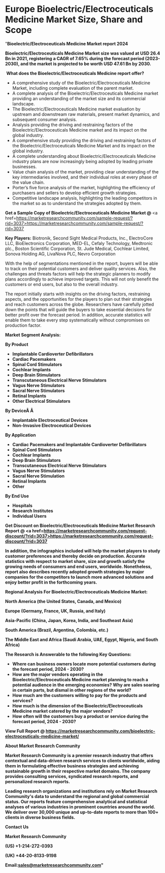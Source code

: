 # Europe Bioelectric/Electroceuticals Medicine Market Size, Share and Scope
"<strong>Bioelectric/Electroceuticals Medicine Market report 2024</strong>

<strong>Bioelectric/Electroceuticals Medicine Market size was valued at USD 26.4 Bn in 2021, registering a CAGR of 7.65% during the forecast period (2023-2030), and the market is projected to be worth USD 47.61 Bn by 2030.</strong>

 <strong><b>What does the Bioelectric/Electroceuticals Medicine report offer?</b></strong>
<ul>
  <li>A comprehensive study of the Bioelectric/Electroceuticals Medicine Market, including complete evaluation of the parent market.</li>
  <li>A complete analysis of the Bioelectric/Electroceuticals Medicine market providing an understanding of the market size and its commercial landscape.</li>
  <li>The Bioelectric/Electroceuticals Medicine market evaluation by upstream and downstream raw materials, present market dynamics, and subsequent consumer analysis.</li>
  <li>Analysis providing the driving and restraining factors of the Bioelectric/Electroceuticals Medicine market and its impact on the global industry.</li>
  <li>A comprehensive study providing the driving and restraining factors of the Bioelectric/Electroceuticals Medicine Market and its impact on the global industry.</li>
  <li>A complete understanding about Bioelectric/Electroceuticals Medicine industry plans are now increasingly being adopted by leading private businesses.</li>
  <li>Value chain analysis of the market, providing clear understanding of the key intermediaries involved, and their individual roles at every phase of the value chain.</li>
  <li>Porter’s five force analysis of the market, highlighting the efficiency of purchasers and sellers to develop efficient growth strategies.</li>
  <li>Competitive landscape analysis, highlighting the leading competitors in the market so as to understand the strategies adopted by them.</li>
</ul>

<strong>Get a Sample Copy of Bioelectric/Electroceuticals Medicine Market @ </strong><a href=https://marketresearchcommunity.com/sample-request/?rid=3037><u>https://marketresearchcommunity.com/sample-request/?rid=3037</u></a>

<strong>Key Players:</strong> 
Biotronik, Second Sight Medical Products, Inc., ElectroCore LLC, BioElectronics Corporation, MED-EL, Cefaly Technology, Medtronic plc., Boston Scientific Corporation, St. Jude Medical, Cochlear Limited, Sonova Holding AG, LivaNova PLC, Nevro Corporation

With the help of segmentations mentioned in the report, buyers will be able to track on their potential customers and deliver quality services. Also, the challenges and threats factors will help the strategic planners to modify plans accordingly to achieve improved targets. This will not only benefit the customers or end users, but also to the overall industry.

The report initially starts with insights on the driving factors, restraining aspects, and the opportunities for the players to plan out their strategies and reach customers across the globe. Researchers have carefully jotted down the points that will guide the buyers to take essential decisions for better profit over the forecast period. In addition, accurate statistics will enable them to take every step systematically without compromises on production factor.

<strong>Market Segment Analysis:</strong>


<strong><strong>By Product </strong></h4>
<ul>
 	<li>Implantable Cardioverter Defibrillators</li>
 	<li>Cardiac Pacemakers</li>
 	<li>Spinal Cord Stimulators</li>
 	<li>Cochlear Implants</li>
 	<li>Deep Brain Stimulators</li>
 	<li>Transcutaneous Electrical Nerve Stimulators</li>
 	<li>Vagus Nerve Stimulators</li>
 	<li>Sacral Nerve Stimulators</li>
 	<li>Retinal Implants</li>
 	<li>Other Electrical Stimulators</li>
</ul>
<strong><strong>By DeviceÂ Â  </strong></h4>
<ul>
 	<li>Implantable Electroceutical Devices</li>
 	<li>Non-Invasive Electroceutical Devices</li>
</ul>
<strong><strong>By Application</strong></h4>
<ul>
 	<li>Cardiac Pacemakers and Implantable Cardioverter Defibrillators</li>
 	<li>Spinal Cord Stimulators</li>
 	<li>Cochlear Implants</li>
 	<li>Deep Brain Stimulators</li>
 	<li>Transcutaneous Electrical Nerve Stimulators</li>
 	<li>Vagus Nerve Stimulators</li>
 	<li>Sacral Nerve Stimulation</li>
 	<li>Retinal Implants</li>
 	<li>Other</li>
</ul>
<strong><strong>By End Use </strong></h4>
<ul>
 	<li>Hospitals</li>
 	<li>Research Institutes</li>
 	<li>Individual Users</li>
</ul>

<strong>Get Discount on Bioelectric/Electroceuticals Medicine Market Research Report @ </b></strong><a href=https://marketresearchcommunity.com/request-discount/?rid=3037><u>https://marketresearchcommunity.com/request-discount/?rid=3037</u></a>

In addition, the infographics included will help the market players to study customer preferences and thereby decide on production. Accurate statistics with respect to market share, size and growth satisfy the growing needs of consumers and end users, worldwide. Nonetheless, report also describes recently adopted growth strategies by major companies for the competitors to launch more advanced solutions and enjoy better profit in the forthcoming years.

<strong>Regional Analysis For Bioelectric/Electroceuticals Medicine Market:</strong>

<strong>North America</strong> (the United States, Canada, and Mexico)

<strong>Europe</strong> (Germany, France, UK, Russia, and Italy)

<strong>Asia-Pacific</strong> (China, Japan, Korea, India, and Southeast Asia)

<strong>South America</strong> (Brazil, Argentina, Colombia, etc.)

<strong>The Middle East and Africa</strong> (Saudi Arabia, UAE, Egypt, Nigeria, and South Africa)

<strong>The Research is Answerable to the following Key Questions:</strong>
<ul>
 	<li>Where can business owners locate more potential customers during the forecast period, 2024 - 2030?</li>
 	<li>How are the major vendors operating in the Bioelectric/Electroceuticals Medicine market planning to reach a potential audience in the emerging economies? Why are sales soaring in certain parts, but dismal in other regions of the world?</li>
 	<li>How much are the customers willing to pay for the products and services?</li>
 	<li>How much is the dimension of the Bioelectric/Electroceuticals Medicine market catered by the major vendors?</li>
 	<li>How often will the customers buy a product or service during the forecast period, 2024 - 2030?</li>
</ul>

<strong>View Full Report @</strong> <a href=https://marketresearchcommunity.com/bioelectric-electroceuticals-medicine-market/>https://marketresearchcommunity.com/bioelectric-electroceuticals-medicine-market/</a>

<strong>About Market Research Community</strong>

Market Research Community is a premier research industry that offers contextual and data-driven research services to clients worldwide, aiding them in formulating effective business strategies and achieving sustainable growth in their respective market domains. The company provides consulting services, syndicated research reports, and personalized research reports.

Leading research organizations and institutions rely on Market Research Community's data to understand the regional and global commercial status. Our reports feature comprehensive analytical and statistical analyses of various industries in prominent countries around the world. We deliver over 30,000 unique and up-to-date reports to more than 100+ clients in diverse business fields.

<strong>Contact Us</strong>

<strong>Market Research Community</strong>

(US) +1-214-272-0393

(UK) +44-20-8133-9198

<strong>Email:</strong>sales@marketresearchcommunity.com"
